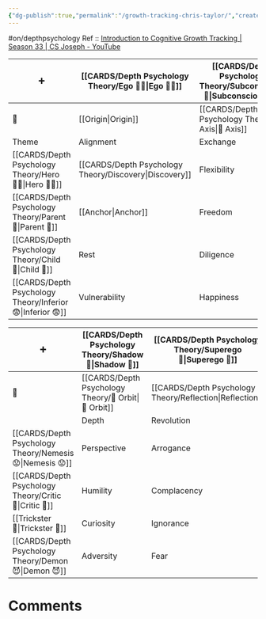 ```yaml
---
{"dg-publish":true,"permalink":"/growth-tracking-chris-taylor/","created":"2023-04-08T18:40:05.302+02:00","updated":"2023-04-10T10:25:28.936+02:00"}
---
```


#on/depthpsychology 
Ref :: [Introduction to Cognitive Growth Tracking | Season 33 | CS Joseph - YouTube](https://www.youtube.com/watch?v=Ni_1xfd_Kt8&t=283s)

|    ➕    | [[CARDS/Depth Psychology Theory/Ego 🙋‍♂️\|Ego 🙋‍♂️]]          | [[CARDS/Depth Psychology Theory/Subconscious 🤸\|Subconscious 🤸]]            |
| ---------------- | ------------- | -------------- |
|  🔗                | [[Origin\|Origin]]    | [[CARDS/Depth Psychology Theory/🧲 Axis\|🧲 Axis]]    |
| Theme            | Alignment     | Exchange     |
| [[CARDS/Depth Psychology Theory/Hero 🦸‍♂️\|Hero 🦸‍♂️]]   | [[CARDS/Depth Psychology Theory/Discovery\|Discovery]] | Flexibility    |
| [[CARDS/Depth Psychology Theory/Parent 🤨\|Parent 🤨]]    | [[Anchor\|Anchor]]    | Freedom        |
| [[CARDS/Depth Psychology Theory/Child 👼\|Child 👼]]     | Rest          | Diligence      |
| [[CARDS/Depth Psychology Theory/Inferior 😨\|Inferior 😨]]  | Vulnerability | Happiness      |

| ➕  | [[CARDS/Depth Psychology Theory/Shadow 👤\|Shadow 👤]]           | [[CARDS/Depth Psychology Theory/Superego 👹\|Superego 👹]]     |                
| ---------------- | ------------ | -------------- |
|     🔗             | [[CARDS/Depth Psychology Theory/🔄 Orbit\|🔄 Orbit]] | [[CARDS/Depth Psychology Theory/Reflection\|Reflection]] |
|                  | Depth        | Revolution     |
| [[CARDS/Depth Psychology Theory/Nemesis 😟\|Nemesis 😟]]   | Perspective  | Arrogance      |
| [[CARDS/Depth Psychology Theory/Critic 🤔\|Critic 🤔]]    | Humility     | Complacency    |
| [[Trickster 🤡\|Trickster 🤡]] | Curiosity    | Ignorance      |
| [[CARDS/Depth Psychology Theory/Demon 😈\|Demon 😈]]     | Adversity    | Fear           |

# Comments 
<script src="https://utteranc.es/client.js"
        repo="Heart4sides/Comment_Section"
        issue-term="pathname"
        theme="gruvbox-dark"
        crossorigin="anonymous"
        async>
</script>